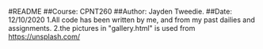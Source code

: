 #README
##Course: CPNT260
##Author: Jayden Tweedie.
##Date: 12/10/2020
1.All code has been written by me, and from my past dailies and assignments.
2.the pictures in "gallery.html" is used from https://unsplash.com/
